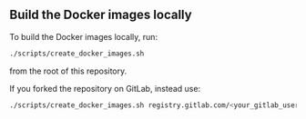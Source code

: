 ## Build the Docker images locally

To build the Docker images locally, run:

```sh
./scripts/create_docker_images.sh
```

from the root of this repository.

If you forked the repository on GitLab, instead use:

```sh
./scripts/create_docker_images.sh registry.gitlab.com/<your_gitlab_username>/opam-repository
```
